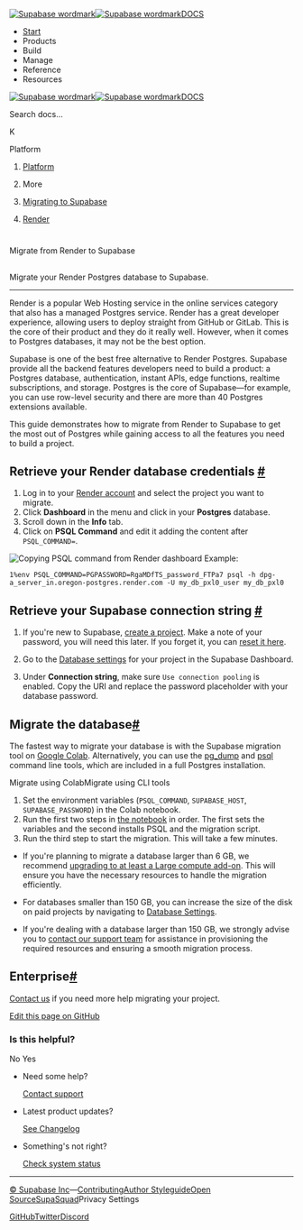 [![Supabase wordmark](https://supabase.com/docs/_next/image?url=%2Fdocs%2Fsupabase-dark.svg&w=256&q=75&dpl=dpl_5BYG5BkQhU19GEfZfhcgAbeGcRQo)![Supabase wordmark](https://supabase.com/docs/_next/image?url=%2Fdocs%2Fsupabase-light.svg&w=256&q=75&dpl=dpl_5BYG5BkQhU19GEfZfhcgAbeGcRQo)DOCS](https://supabase.com/docs)

-   [Start](https://supabase.com/docs/guides/getting-started)
-   Products
-   Build
-   Manage
-   Reference
-   Resources

[![Supabase wordmark](https://supabase.com/docs/_next/image?url=%2Fdocs%2Fsupabase-dark.svg&w=256&q=75&dpl=dpl_5BYG5BkQhU19GEfZfhcgAbeGcRQo)![Supabase wordmark](https://supabase.com/docs/_next/image?url=%2Fdocs%2Fsupabase-light.svg&w=256&q=75&dpl=dpl_5BYG5BkQhU19GEfZfhcgAbeGcRQo)DOCS](https://supabase.com/docs)

Search docs...

K

Platform

1.  [Platform](https://supabase.com/docs/guides/platform)

3.  More

5.  [Migrating to Supabase](https://supabase.com/docs/guides/platform/migrating-to-supabase)

7.  [Render](https://supabase.com/docs/guides/platform/migrating-to-supabase/render)

# 

Migrate from Render to Supabase

## 

Migrate your Render Postgres database to Supabase.

* * *

Render is a popular Web Hosting service in the online services category that also has a managed Postgres service. Render has a great developer experience, allowing users to deploy straight from GitHub or GitLab. This is the core of their product and they do it really well. However, when it comes to Postgres databases, it may not be the best option.

Supabase is one of the best free alternative to Render Postgres. Supabase provide all the backend features developers need to build a product: a Postgres database, authentication, instant APIs, edge functions, realtime subscriptions, and storage. Postgres is the core of Supabase—for example, you can use row-level security and there are more than 40 Postgres extensions available.

This guide demonstrates how to migrate from Render to Supabase to get the most out of Postgres while gaining access to all the features you need to build a project.

## Retrieve your Render database credentials [#](#retrieve-render-credentials)

1.  Log in to your [Render account](https://render.com) and select the project you want to migrate.
2.  Click **Dashboard** in the menu and click in your **Postgres** database.
3.  Scroll down in the **Info** tab.
4.  Click on **PSQL Command** and edit it adding the content after `PSQL_COMMAND=`.

![Copying PSQL command from Render dashboard](https://supabase.com/docs/img/guides/resources/migrating-to-supabase/render/render_dashboard.png) Example:

```
1%env PSQL_COMMAND=PGPASSWORD=RgaMDfTS_password_FTPa7 psql -h dpg-a_server_in.oregon-postgres.render.com -U my_db_pxl0_user my_db_pxl0
```

## Retrieve your Supabase connection string [#](#retrieve-supabase-connection-string)

1.  If you're new to Supabase, [create a project](https://supabase.com/dashboard). Make a note of your password, you will need this later. If you forget it, you can [reset it here](https://supabase.com/dashboard/project/_/settings/database).
    
2.  Go to the [Database settings](https://supabase.com/dashboard/project/_/settings/database) for your project in the Supabase Dashboard.
    
3.  Under **Connection string**, make sure `Use connection pooling` is enabled. Copy the URI and replace the password placeholder with your database password.
    

## Migrate the database[#](#migrate-the-database)

The fastest way to migrate your database is with the Supabase migration tool on [Google Colab](https://colab.research.google.com/github/mansueli/Supa-Migrate/blob/main/Migrate_Postgres_Supabase.ipynb). Alternatively, you can use the [pg\_dump](https://www.postgresql.org/docs/current/app-pgdump.html) and [psql](https://www.postgresql.org/docs/current/app-psql.html) command line tools, which are included in a full Postgres installation.

Migrate using ColabMigrate using CLI tools

1.  Set the environment variables (`PSQL_COMMAND`, `SUPABASE_HOST`, `SUPABASE_PASSWORD`) in the Colab notebook.
2.  Run the first two steps in [the notebook](https://colab.research.google.com/github/mansueli/Supa-Migrate/blob/main/Migrate_Postgres_Supabase.ipynb) in order. The first sets the variables and the second installs PSQL and the migration script.
3.  Run the third step to start the migration. This will take a few minutes.

-   If you're planning to migrate a database larger than 6 GB, we recommend [upgrading to at least a Large compute add-on](https://supabase.com/docs/guides/platform/compute-add-ons). This will ensure you have the necessary resources to handle the migration efficiently.
    
-   For databases smaller than 150 GB, you can increase the size of the disk on paid projects by navigating to [Database Settings](https://supabase.com/dashboard/project/_/settings/database).
    
-   If you're dealing with a database larger than 150 GB, we strongly advise you to [contact our support team](https://supabase.com/dashboard/support/new) for assistance in provisioning the required resources and ensuring a smooth migration process.
    

## Enterprise[#](#enterprise)

[Contact us](https://forms.supabase.com/enterprise) if you need more help migrating your project.

[Edit this page on GitHub](https://github.com/supabase/supabase/blob/master/apps/docs/content/guides/platform/migrating-to-supabase/render.mdx)

### Is this helpful?

No Yes

-   Need some help?
    
    [Contact support](https://supabase.com/support)
-   Latest product updates?
    
    [See Changelog](https://supabase.com/changelog)
-   Something's not right?
    
    [Check system status](https://status.supabase.com/)

* * *

[© Supabase Inc](https://supabase.com/)—[Contributing](https://github.com/supabase/supabase/blob/master/apps/docs/DEVELOPERS.md)[Author Styleguide](https://github.com/supabase/supabase/blob/master/apps/docs/CONTRIBUTING.md)[Open Source](https://supabase.com/open-source)[SupaSquad](https://supabase.com/supasquad)Privacy Settings

[GitHub](https://github.com/supabase/supabase)[Twitter](https://twitter.com/supabase)[Discord](https://discord.supabase.com/)